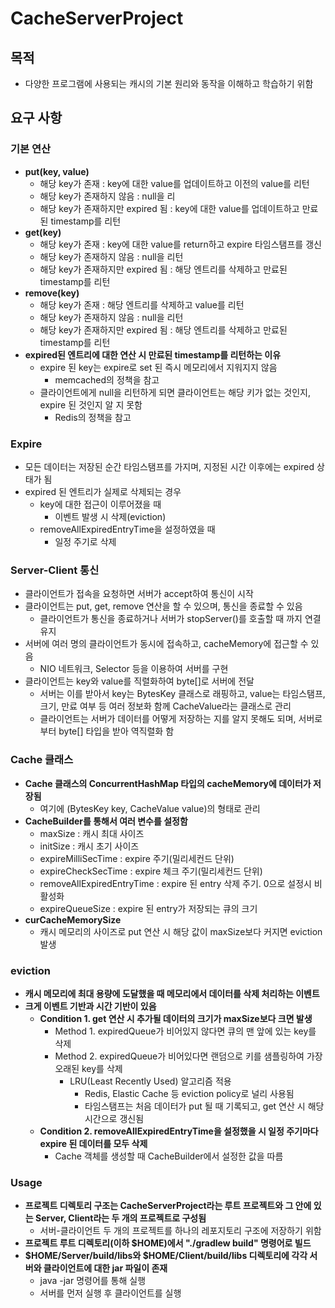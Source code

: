 # CacheServerProject

## 목적
- 다양한 프로그램에 사용되는 캐시의 기본 원리와 동작을 이해하고 학습하기 위함

## 요구 사항
### 기본 연산
- **put(key, value)**
  - 해당 key가 존재 : key에 대한 value를 업데이트하고 이전의 value를 리턴
  - 해당 key가 존재하지 않음 : null을 리
  - 해당 key가 존재하지만 expired 됨 : key에 대한 value를 업데이트하고 만료된 timestamp를 리턴
- **get(key)**
  - 해당 key가 존재 : key에 대한 value를 return하고 expire 타임스탬프를 갱신
  - 해당 key가 존재하지 않음 : null을 리턴
  - 해당 key가 존재하지만 expired 됨 : 해당 엔트리를 삭제하고 만료된 timestamp를 리턴
- **remove(key)**
    - 해당 key가 존재 : 해당 엔트리를 삭제하고 value를 리턴
    - 해당 key가 존재하지 않음 : null을 리턴
    - 해당 key가 존재하지만 expired 됨 : 해당 엔트리를 삭제하고 만료된 timestamp를 리턴
- **expired된 엔트리에 대한 연산 시 만료된 timestamp를 리턴하는 이유**
  - expire 된 key는 expire로 set 된 즉시 메모리에서 지워지지 않음
      - memcached의 정책을 참고
  - 클라이언트에게 null을 리턴하게 되면 클라이언트는 해당 키가 없는 것인지, expire 된 것인지 알 지 못함
      - Redis의 정책을 참고

### Expire
- 모든 데이터는 저장된 순간 타임스탬프를 가지며, 지정된 시간 이후에는 expired 상태가 됨
- expired 된 엔트리가 실제로 삭제되는 경우
    - key에 대한 접근이 이루어졌을 때
        - 이벤트 발생 시 삭제(eviction)
    - removeAllExpiredEntryTime을 설정하였을 때
        - 일정 주기로 삭제

### Server-Client 통신
- 클라이언트가 접속을 요청하면 서버가 accept하여 통신이 시작
- 클라이언트는 put, get, remove 연산을 할 수 있으며, 통신을 종료할 수 있음
  - 클라이언트가 통신을 종료하거나 서버가 stopServer()를 호출할 때 까지 연결 유지
- 서버에 여러 명의 클라이언트가 동시에 접속하고, cacheMemory에 접근할 수 있음
  - NIO 네트워크, Selector 등을 이용하여 서버를 구현
- 클라이언트는 key와 value를 직렬화하여 byte[]로 서버에 전달
  - 서버는 이를 받아서 key는 BytesKey 클래스로 래핑하고, value는 타임스탬프, 크기, 만료 여부 등 여러 정보화 함께 CacheValue라는 클래스로 관리
  - 클라이언트는 서버가 데이터를 어떻게 저장하는 지를 알지 못해도 되며, 서버로부터 byte[] 타입을 받아 역직렬화 함

### Cache 클래스
- **Cache 클래스의 ConcurrentHashMap 타입의 cacheMemory에 데이터가 저장됨**
  - 여기에 (BytesKey key, CacheValue value)의 형태로 관리
- **CacheBuilder를 통해서 여러 변수를 설정함**
  - maxSize : 캐시 최대 사이즈 
  - initSize : 캐시 초기 사이즈
  - expireMilliSecTime : expire 주기(밀리세컨드 단위) 
  - expireCheckSecTime : expire 체크 주기(밀리세컨드 단위) 
  - removeAllExpiredEntryTime : expire 된 entry 삭제 주기. 0으로 설정시 비활성화
  - expireQueueSize : expire 된 entry가 저장되는 큐의 크기
- **curCacheMemorySize**
  - 캐시 메모리의 사이즈로 put 연산 시 해당 값이 maxSize보다 커지면 eviction 발생

### eviction
- **캐시 메모리에 최대 용량에 도달했을 때 메모리에서 데이터를 삭제 처리하는 이벤트**
- ****크게 이벤트 기반과 시간 기반이 있음****
  - **Condition 1. get 연산 시 추가될 데이터의 크기가 maxSize보다 크면 발생**
    - Method 1. expiredQueue가 비어있지 않다면 큐의 맨 앞에 있는 key를 삭제
    - Method 2. expiredQueue가 비어있다면 랜덤으로 키를 샘플링하여 가장 오래된 key를 삭제
      - LRU(Least Recently Used) 알고리즘 적용
        - Redis, Elastic Cache 등 eviction policy로 널리 사용됨
        - 타임스탬프는 처음 데이터가 put 될 때 기록되고, get 연산 시 해당 시간으로 갱신됨
  - **Condition 2. removeAllExpiredEntryTime을 설정했을 시 일정 주기마다 expire 된 데이터를 모두 삭제**
    - Cache 객체를 생성할 때 CacheBuilder에서 설정한 값을 따름

### Usage
- **프로젝트 디렉토리 구조는 CacheServerProject라는 루트 프로젝트와 그 안에 있는 Server, Client라는 두 개의 프로젝트로 구성됨**
    - 서버-클라이언트 두 개의 프로젝트를 하나의 레포지토리 구조에 저장하기 위함
- **프로젝트 루트 디렉토리(이하 $HOME)에서 "./gradlew build" 명령어로 빌드**
- **$HOME/Server/build/libs와 $HOME/Client/build/libs 디렉토리에 각각 서버와 클라이언트에 대한 jar 파일이 존재**
    - java -jar 명령어를 통해 실행
    - 서버를 먼저 실행 후 클라이언트를 실행